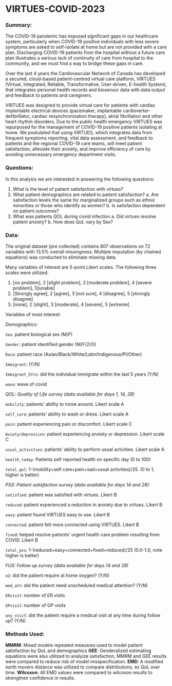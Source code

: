 # VIRTUES-COVID-2023
### Summary:
The COVID-19 pandemic has exposed significant gaps in our healthcare system, particularly when COVID-19 positive individuals with less severe symptoms are asked to self-isolate at home but are not provided with a care plan. Discharging COVID-19 patients from the hospital without a future care plan illustrates a serious lack of continuity of care from hospital to the community, and we must find a way to bridge these gaps in care.

Over the last 4 years the Cardiovascular Network of Canada has developed a secured, cloud-based patient-centred virtual care platform, VIRTUES (Virtual, Integrated, Reliable, Transformative, User-driven, E-health System), that integrates personal health records and biosensor data with data output and feedback to patients and caregivers. 

VIRTUES was designed to provide virtual care for patients with cardiac implantable electrical devices (pacemaker, implantable cardioverter-defibrillator, cardiac resynchronization therapy), atrial fibrillation and other heart rhythm disorders. Due to the public health emergency VIRTUES was repurposed for the management of COVID-19 positive patients isolating at home. We postulated that using VIRTUES, which integrates data from frequent symptoms reporting, vital data assessment, and feedback to patients and the regional COVID-19 care teams, will meet patient satisfaction, alleviate their anxiety, and improve efficiency of care by avoiding unnecessary emergency department visits. 

### Questions:
In this analysis we are interested in answering the following questions:
1.	What is the level of patient satisfaction with virtues?
2.	What patient demographics are related to patient satisfaction?
  a.	Are satisfaction levels the same for marginalized groups such as ethnic minorities or those who identify as women?
  b.	Is satisfaction dependent on patient outcomes?
3. What was patients QOL during covid infection
  a. Did virtues resolve patient anxiety?
  b. How does QoL vary by Sex?

### Data:
The original dataset (pre collected) contains 807 observations on 72 variables with 13.5% overall missingness. Multiple imputation (by chained equations) was conducted to eliminate missing data.

Many variables of interest are 5-point Likert scales. The following three scales were utilized:


1. [no problem], 2 [slight problem], 3 [moderate problem], 4 [severe problem], 5[unable]
2. [Strongly agree], 2 [agree], 3 [not sure], 4 [disagree], 5 [strongly disagree] 
3. [none], 2 [slight], 3 [moderate], 4 [severe], 5 [extreme]
  
  
Variables of most interest:

*Demographics:*

`Sex`: patient biological sex (M/F)
  
`Gender`: patient identified gender (M/F/2/O)
  
`Race`: patient race (Asian/Black/White/Latin/Indigenous/PI/Other)
  
`Immigrant`: (Y/N)
  
`Immigrant_5Yrs`: did the individual immigrate within the last 5 years (Y/N)

`wave`: wave of covid 
  
*QOL: Quality of Life survey (data available for days 1, 14, 28)*

`mobility`: patients’ ability to move around. Likert scale A

`self_care`: patients’ ability to wash or dress. Likert scale A

`pain`: patient experiencing pain or discomfort. Likert scale C

`Axiety/depression`: patient experiencing anxiety or depression. Likert scale C

`usual_activities`: patients’ ability to perform usual activities. Likert scale A

`health_today`: Patients self reported health on specific day (0 to 100)

`total_qol`:  1-(mobility+self care+pain+sad+usual activities)/25. (0 to 1, higher is better)
  
*PSS: Patient satisfaction survey (data available for days 14 and 28):*

`satisfied`: patient was satisfied with virtues. Likert B

`reduced`: patient experienced a reduction in anxiety due to virtues. Likert B

`easy`: patient found VIRTUES easy to use. Likert B

`connected`: patient felt more connected using VIRTUES. Likert B

`fixed`: helped resolve patients’ urgent health care problem resulting from COVID. Likert B

`total_pss`:  1-(reduced+easy+connected+fixed+reduced)/25  (0.0-1.0, note higher is better)
  
*FUS: Follow up survey (data available for days 14 and 28)*

`o2`: did the patient require at home oxygen? (Y/N)

`med_att`: did the patient need unscheduled medical attention? (Y/N)
  
`ERvisit`: number of ER visits
  
`GPvisit`: number of GP visits
  
`any_visit`: did the patient require a medical visit at any time during follow up? (Y/N)


### Methods Used:

**MMRM**: Mixed models repeated meausres used to model patient satisfaction by QoL and demographics
**GEE**: Genderalized estimating equations were also utilized to analyize satisfaction, MMRM and GEE results were compared to reduce risk of model misspecification.
**EMD**: A modified earth movers distance was utilized to compare distributions, ex QoL over time.
**Wilcoxon**: All EMD values were compared to wilcoxon results to strengthen confidence in results.
